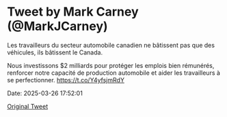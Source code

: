 # Tweet by Mark Carney (@MarkJCarney)

Les travailleurs du secteur automobile canadien ne bâtissent pas que des véhicules, ils bâtissent le Canada.

Nous investissons $2 milliards pour protéger les emplois bien rémunérés, renforcer notre capacité de production automobile et aider les travailleurs à se perfectionner. https://t.co/Y4yfsjmRdY

Date: 2025-03-26 17:52:01

[Original Tweet](https://x.com/MarkJCarney/status/1904954509123604915)
